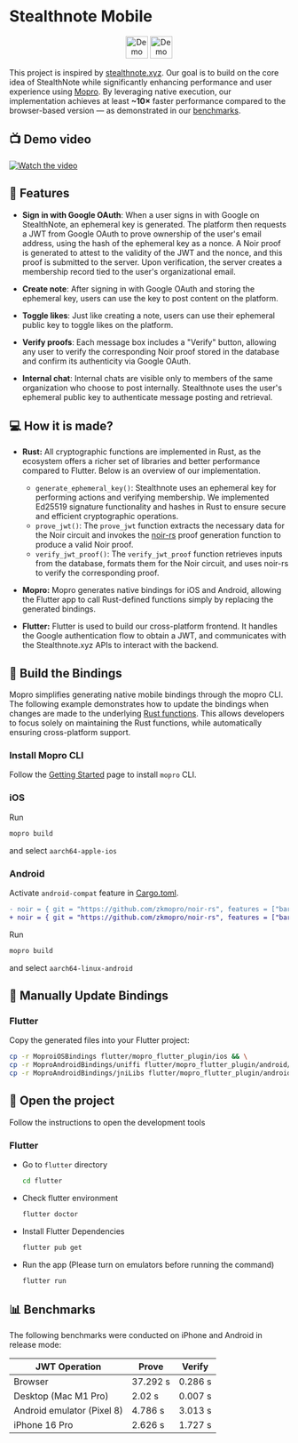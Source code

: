 # Stealthnote Mobile

<p align="center">
<a href="https://testflight.apple.com/join/8hqYwe8C"><img src="https://developer.apple.com/assets/elements/badges/download-on-the-app-store.svg"
alt="Demo of the Nextcloud iOS files app"
height="40"></a>
<a href="https://drive.google.com/file/d/1IMsH0fBpaLGkFgFX0oqnlS6LQk3WCr3t/view?usp=sharing"><img src="https://i.imgur.com/kct14sr.png"
alt="Demo of the Nextcloud iOS files app"
height="40"></a>
</p>

This project is inspired by [stealthnote.xyz](https://stealthnote.xyz). Our goal is to build on the core idea of StealthNote while significantly enhancing performance and user experience using [Mopro](https://zkmopro.org). By leveraging native execution, our implementation achieves at least **~10×** faster performance compared to the browser-based version — as demonstrated in our [benchmarks](#-benchmarks).

## 📺 Demo video

[![Watch the video](https://img.youtube.com/vi/ngUAfYgLj0M/maxresdefault.jpg)](https://www.youtube.com/watch?v=ngUAfYgLj0Ms)

## 🎯 Features

-   **Sign in with Google OAuth**: When a user signs in with Google on StealthNote, an ephemeral key is generated. The platform then requests a JWT from Google OAuth to prove ownership of the user's email address, using the hash of the ephemeral key as a nonce. A Noir proof is generated to attest to the validity of the JWT and the nonce, and this proof is submitted to the server. Upon verification, the server creates a membership record tied to the user's organizational email.

-   **Create note**: After signing in with Google OAuth and storing the ephemeral key, users can use the key to post content on the platform.

-   **Toggle likes**: Just like creating a note, users can use their ephemeral public key to toggle likes on the platform.

-   **Verify proofs**: Each message box includes a "Verify" button, allowing any user to verify the corresponding Noir proof stored in the database and confirm its authenticity via Google OAuth.

-   **Internal chat**: Internal chats are visible only to members of the same organization who choose to post internally. Stealthnote uses the user's ephemeral public key to authenticate message posting and retrieval.

## 💻 How it is made?

-   **Rust:** All cryptographic functions are implemented in Rust, as the ecosystem offers a richer set of libraries and better performance compared to Flutter. Below is an overview of our implementation.

    -   `generate_ephemeral_key()`: Stealthnote uses an ephemeral key for performing actions and verifying membership. We implemented Ed25519 signature functionality and hashes in Rust to ensure secure and efficient cryptographic operations.
    -   `prove_jwt()`: The `prove_jwt` function extracts the necessary data for the Noir circuit and invokes the [noir-rs](https://github.com/zkmopro/noir-rs) proof generation function to produce a valid Noir proof.
    -   `verify_jwt_proof()`: The `verify_jwt_proof` function retrieves inputs from the database, formats them for the Noir circuit, and uses noir-rs to verify the corresponding proof.

-   **Mopro:** Mopro generates native bindings for iOS and Android, allowing the Flutter app to call Rust-defined functions simply by replacing the generated bindings.
-   **Flutter:** Flutter is used to build our cross-platform frontend. It handles the Google authentication flow to obtain a JWT, and communicates with the Stealthnote.xyz APIs to interact with the backend.

## 🔧 Build the Bindings

Mopro simplifies generating native mobile bindings through the mopro CLI. The following example demonstrates how to update the bindings when changes are made to the underlying [Rust functions](./src/lib.rs). This allows developers to focus solely on maintaining the Rust functions, while automatically ensuring cross-platform support.

### Install Mopro CLI

Follow the [Getting Started](https://zkmopro.org/docs/getting-started) page to install `mopro` CLI.

### iOS

Run

```sh
mopro build
```

and select `aarch64-apple-ios`

### Android

Activate `android-compat` feature in [Cargo.toml](./Cargo.toml).

```diff
- noir = { git = "https://github.com/zkmopro/noir-rs", features = ["barretenberg"] }
+ noir = { git = "https://github.com/zkmopro/noir-rs", features = ["barretenberg", "android-compat"] }
```

Run

```sh
mopro build
```

and select `aarch64-linux-android`

## 🔄 Manually Update Bindings

### Flutter

Copy the generated files into your Flutter project:

```sh
cp -r MoproiOSBindings flutter/mopro_flutter_plugin/ios && \
cp -r MoproAndroidBindings/uniffi flutter/mopro_flutter_plugin/android/src/main/kotlin && \
cp -r MoproAndroidBindings/jniLibs flutter/mopro_flutter_plugin/android/src/main
```

## 📂 Open the project

Follow the instructions to open the development tools

### Flutter

-   Go to `flutter` directory

    ```sh
    cd flutter
    ```

-   Check flutter environment

    ```sh
    flutter doctor
    ```

-   Install Flutter Dependencies

    ```sh
    flutter pub get
    ```

-   Run the app (Please turn on emulators before running the command)
    ```sh
    flutter run
    ```

## 📊 Benchmarks

The following benchmarks were conducted on iPhone and Android in release mode:

| JWT Operation              | Prove    | Verify  |
| -------------------------- | -------- | ------- |
| Browser                    | 37.292 s | 0.286 s |
| Desktop (Mac M1 Pro)       | 2.02 s   | 0.007 s |
| Android emulator (Pixel 8) | 4.786 s  | 3.013 s |
| iPhone 16 Pro              | 2.626 s  | 1.727 s |
